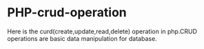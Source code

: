 # PHP-crud-operation


Here is the curd(create,update,read,delete) operation in php.CRUD operations are basic data manipulation for database. 
